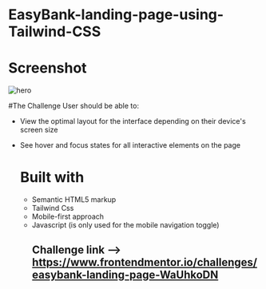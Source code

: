 # EasyBank-landing-page-using-Tailwind-CSS

# Screenshot
![hero](https://github.com/SahaSatarupa/EasyBank-landing-page-using-Tailwind-CSS/assets/156215427/7f723a06-4844-47cd-87fe-55be105e1285)

#The Challenge
User should be able to:
* View the optimal layout for the interface depending on their device's screen size
* See hover and focus states for all interactive elements on the page

  # Built with
  * Semantic HTML5 markup
  * Tailwind Css
  * Mobile-first approach
  * Javascript (is only used for the mobile navigation toggle)
    ## Challenge link -->  https://www.frontendmentor.io/challenges/easybank-landing-page-WaUhkoDN
